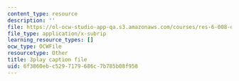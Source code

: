 ```yaml
---
content_type: resource
description: ''
file: https://ol-ocw-studio-app-qa.s3.amazonaws.com/courses/res-6-008-digital-signal-processing-spring-2011/6f3860ebc5297179686c7b785b08f958_n9u9Vy_peHM.srt
file_type: application/x-subrip
learning_resource_types: []
ocw_type: OCWFile
resourcetype: Other
title: 3play caption file
uid: 6f3860eb-c529-7179-686c-7b785b08f958
---
```

